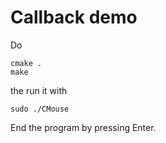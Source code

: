 # Callback demo

Do

```
cmake .
make
```

the run it with

```
sudo ./CMouse
```

End the program by pressing Enter.
